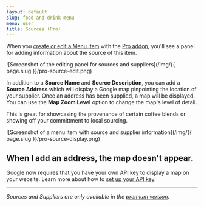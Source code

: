 ```yaml
---
layout: default
slug: food-and-drink-menu
menu: user
title: Sources (Pro)
---
```

When you [create or edit a Menu Item](../getting-started/create-menu#create-menu-item) with the [Pro addon](../pro), you'll see a panel for adding information about the source of this item.

![Screenshot of the editing panel for sources and suppliers](/img/{{ page.slug }}/pro-source-edit.png)

In addition to a **Source Name** and **Source Description**, you can add a **Source Address** which will display a Google map pinpointing the location of your supplier. Once an address has been supplied, a map will be displayed. You can use the **Map Zoom Level** option to change the map's level of detail.

This is great for showcasing the provenance of certain coffee blends or showing off your committment to local sourcing.

![Screenshot of a menu item with source and supplier information](/img/{{ page.slug }}/pro-source-display.png)

## When I add an address, the map doesn't appear.

Google now requires that you have your own API key to display a map on your website. Learn more about how to [set up your API key](google-map-api-key).

---

*Sources and Suppliers are only available in the [premium version](../pro).*
